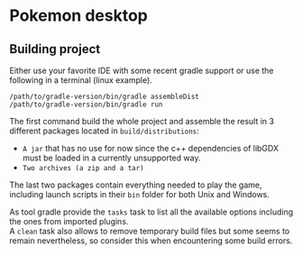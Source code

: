 # Pokemon desktop
## Building project
Either use your favorite IDE with some recent gradle support or use the following in a terminal (linux example).


```
/path/to/gradle-version/bin/gradle assembleDist
/path/to/gradle-version/bin/gradle run
```

The first command build the whole project and assemble the result in 3 different packages located in `build/distributions`:  
 * `A jar` that has no use for now since the c++ dependencies of libGDX must be loaded in a currently unsupported way.
 * `Two archives (a zip and a tar)`  
  
The last two packages contain everything needed to play the game, including launch scripts in their `bin` folder for both Unix and Windows.  
  
As tool gradle provide the `tasks` task to list all the available options including the ones from imported plugins.  
A `clean` task also allows to remove temporary build files but some seems to remain nevertheless, so consider this when encountering some build errors.